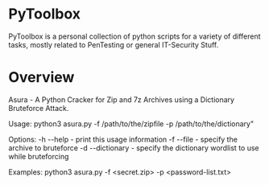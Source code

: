 # PyToolbox
PyToolbox is a personal collection of python scripts for a variety of different tasks, mostly related to PenTesting or general IT-Security Stuff.



# Overview
Asura - A Python Cracker for Zip and 7z Archives using a Dictionary Bruteforce Attack.

Usage: 
  python3 asura.py -f /path/to/the/zipfile -p /path/to/the/dictionary"

Options:
  -h --help			      - print this usage information
  -f --file			      - specify the archive to bruteforce
  -d --dictionary			- specify the dictionary wordlist to use while bruteforcing

Examples:
  python3 asura.py -f <secret.zip> -p <password-list.txt>
